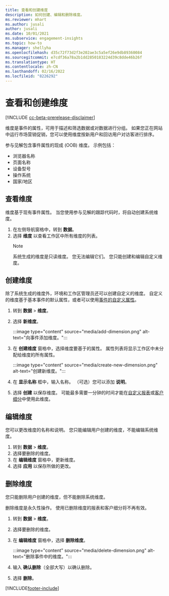 ```yaml
---
title: 查看和创建维度
description: 如何创建、编辑和删除维度。
ms.reviewer: mhart
ms.author: jusali
author: jusali
ms.date: 10/01/2021
ms.subservice: engagement-insights
ms.topic: how-to
ms.manager: shellyha
ms.openlocfilehash: d35c72f73d2f3e202ae3c5a5ef26e9db89360084
ms.sourcegitcommit: e7cdf36a78a2b1dd2850183224d39c8dde46b26f
ms.translationtype: HT
ms.contentlocale: zh-CN
ms.lasthandoff: 02/16/2022
ms.locfileid: "8226292"
---
```

# <a name="view-and-create-dimensions"></a>查看和创建维度

[!INCLUDE [cc-beta-prerelease-disclaimer](includes/cc-beta-prerelease-disclaimer.md)]

维度是事件的属性，可用于描述和筛选数据或对数据进行分组。 如果您正在网站中运行市场营销促销，您可以使用维度按新用户和回访用户对访客进行排序。  

参与见解包含事件属性的现成 (OOB) 维度。 示例包括：

- 浏览器名称
- 页面名称
- 设备型号
- 操作系统
- 国家/地区

## <a name="view-dimensions"></a>查看维度

维度基于现有事件属性。 当您使用参与见解的跟踪代码时，将自动创建系统维度。

1. 在左侧导航窗格中，转到 **数据**。 
1. 选择 **维度** 以查看工作区中所有维度的列表。 
   > [!NOTE]
   > 系统生成的维度是只读维度。 您无法编辑它们。 您只能创建和编辑自定义维度。

## <a name="create-a-dimension"></a>创建维度

除了系统生成的维度外，环境和工作区管理员还可以创建自定义的维度。 自定义的维度基于基本事件的默认属性，或者可以使用[事件的自定义属性](advanced-SDK-implementation.md)。

1. 转到 **数据** > **维度**。
1. 选择 **新维度**。

   :::image type="content" source="media/add-dimension.png" alt-text="向事件添加维度。":::

1. 在 **创建维度** 窗格中，选择维度要基于的属性。 属性列表将显示工作区中未分配给维度的所有属性。
   
   :::image type="content" source="media/create-new-dimension.png" alt-text="创建新维度。":::
      
3. 在 **显示名称** 框中，输入名称。 （可选）您可以添加 **说明**。
4. 选择 **创建** 以保存维度。 可能最多需要一分钟的时间才能在[自定义报表](custom-reports.md)或[客户细分](segments.md)中使用此维度。 

## <a name="edit-a-dimension"></a>编辑维度

您可以更改维度的名称和说明。 您只能编辑用户创建的维度，不能编辑系统维度。


1. 转到 **数据** > **维度**。
1. 选择要删除的维度。
1. 在 **编辑维度** 窗格中，更新维度。
1. 选择 **应用** 以保存所做的更改。

## <a name="delete-a-dimension"></a>删除维度

您只能删除用户创建的维度，但不能删除系统维度。

删除维度是永久性操作。 使用已删除维度的报表和客户细分将不再有效。 

1. 转到 **数据** > **维度**。
1. 选择要删除的维度。
1. 在 **编辑维度** 窗格中，选择 **删除维度**。

   :::image type="content" source="media/delete-dimension.png" alt-text="删除事件中的维度。":::

1. 输入 **确认删除**（全部大写）以确认删除。 
1. 选择 **删除**。

[!INCLUDE[footer-include](../includes/footer-banner.md)]
